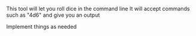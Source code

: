 This tool will let you roll dice in the command line
It will accept commands such as "4d6" and give you an output

Implement things as needed